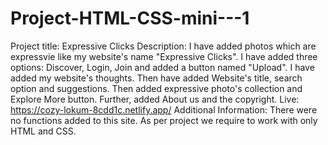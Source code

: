 # Project-HTML-CSS-mini---1

Project title: Expressive Clicks Description: I have added photos which are expressvie like my website's name "Expressive Clicks". I have added three options: Discover, Login, Join and added a button named "Upload". I have added my website's thoughts. Then have added Website's title, search option and suggestions. Then added expressive photo's collection and Explore More button. Further, added About us and the copyright. Live: https://cozy-lokum-8cdd1c.netlify.app/ Additional Information: There were no functions added to this site. As per project we require to work with only HTML and CSS.
